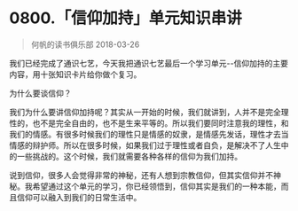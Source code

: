 # 0800.「信仰加持」单元知识串讲
> 何帆的读书俱乐部
2018-03-26

我们已经完成了通识七艺，今天我把通识七艺最后一个学习单元--信仰加持的主要内容，用十张知识卡片给你做个复习。

为什么要谈信仰？

我们为什么要讲信仰加持呢？其实从一开始的时候，我们就讲到，人并不是完全理性的，也不是完全自由的，也不是生来平等的。所以我们要同时注意我的理性，和我们的情感。有很多时候我们的理性只是情感的奴隶，是情感先发话，理性才去当情感的辩护师。所以在很多时候，如果我们过于理性或者自负，是解决不了人生中的一些挑战的。这个时候，我们就需要各种各样的信仰为我们加持。

说到信仰，很多人会觉得非常的神秘，还有人想到宗教信仰，但其实信仰并不神秘。我希望通过这个单元的学习，你已经领悟到，信仰其实是我们的一种本能，而且信仰可以融入到我们的日常生活中。





